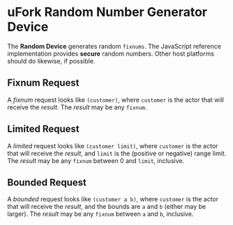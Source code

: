 # uFork Random Number Generator Device

The **Random Device**  generates random `fixnums`.
The JavaScript reference implementation provides **secure** random numbers.
Other host platforms should do likewise, if possible.

## Fixnum Request

A _fixnum_ request looks like `(customer)`,
where `customer` is the actor that will receive the _result_.
The _result_ may be any `fixnum`.

## Limited Request

A _limited_ request looks like `(customer limit)`,
where `customer` is the actor that will receive the _result_,
and `limit` is the (positive or negative) range limit.
The _result_ may be any `fixnum` between 0 and `limit`, inclusive.

## Bounded Request

A _bounded_ request looks like `(customer a b)`,
where `customer` is the actor that will receive the _result_,
and the bounds are `a` and `b` (either may be larger).
The _result_ may be any `fixnum` between `a` and `b`, inclusive.
